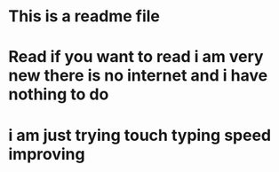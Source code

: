 # This is a readme file 
# Read if you want to read i am very new there is no internet and i have nothing to do 
# i am just trying touch typing speed improving 